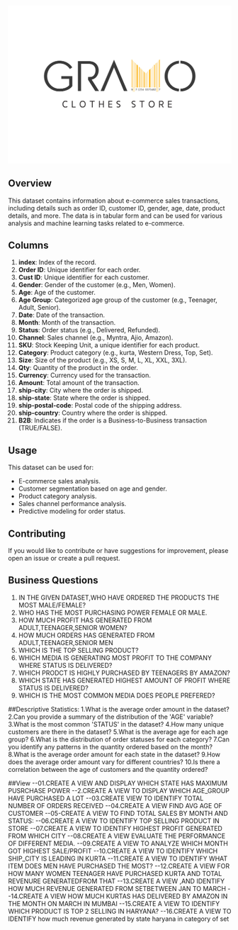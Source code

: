 <img src="./store.jpg"  style='margin: auto;'>

## Overview

This dataset contains information about e-commerce sales transactions, including details such as order ID, customer ID, gender, age, date, product details, and more. The data is in tabular form and can be used for various analysis and machine learning tasks related to e-commerce.

## Columns

1. **index**: Index of the record.
2. **Order ID**: Unique identifier for each order.
3. **Cust ID**: Unique identifier for each customer.
4. **Gender**: Gender of the customer (e.g., Men, Women).
5. **Age**: Age of the customer.
6. **Age Group**: Categorized age group of the customer (e.g., Teenager, Adult, Senior).
7. **Date**: Date of the transaction.
8. **Month**: Month of the transaction.
9. **Status**: Order status (e.g., Delivered, Refunded).
10. **Channel**: Sales channel (e.g., Myntra, Ajio, Amazon).
11. **SKU**: Stock Keeping Unit, a unique identifier for each product.
12. **Category**: Product category (e.g., kurta, Western Dress, Top, Set).
13. **Size**: Size of the product (e.g., XS, S, M, L, XL, XXL, 3XL).
14. **Qty**: Quantity of the product in the order.
15. **Currency**: Currency used for the transaction.
16. **Amount**: Total amount of the transaction.
17. **ship-city**: City where the order is shipped.
18. **ship-state**: State where the order is shipped.
19. **ship-postal-code**: Postal code of the shipping address.
20. **ship-country**: Country where the order is shipped.
21. **B2B**: Indicates if the order is a Business-to-Business transaction (TRUE/FALSE).

## Usage

This dataset can be used for:

- E-commerce sales analysis.
- Customer segmentation based on age and gender.
- Product category analysis.
- Sales channel performance analysis.
- Predictive modeling for order status.



## Contributing

If you would like to contribute or have suggestions for improvement, please open an issue or create a pull request.


## Business Questions
1. IN THE GIVEN DATASET,WHO HAVE ORDERED THE PRODUCTS THE MOST MALE/FEMALE? 
2. WHO HAS THE MOST  PURCHASING POWER  FEMALE OR MALE. 
3. HOW MUCH PROFIT HAS GENERATED FROM ADULT,TEENAGER,SENIOR WOMEN? 
4. HOW MUCH ORDERS HAS GENERATED FROM ADULT,TEENAGER,SENIOR MEN 
5. WHICH IS THE TOP SELLING PRODUCT? 
6. WHICH MEDIA IS GENERATING MOST PROFIT TO THE COMPANY WHERE STATUS IS DELIVERED? 
7. WHICH PRODCT IS HIGHLY PURCHASED BY TEENAGERS BY AMAZON? 
8. WHICH STATE HAS GENERATED HIGHEST AMOUNT OF PROFIT WHERE STATUS IS DELIVERED?
9. WHICH IS THE MOST COMMON MEDIA DOES PEOPLE PREFERED?


##Descriptive Statistics:
1.What is the average order amount in the dataset?
2.Can you provide a summary of the distribution of the 'AGE' variable?
3.What is the most common 'STATUS' in the dataset?
4.How many unique customers are there in the dataset?
5.What is the average age for each age group?
6.What is the distribution of order statuses for each category?
7.Can you identify any patterns in the quantity ordered based on the month?
8.What is the average order amount for each state in the dataset?
9.How does the average order amount vary for different countries?
10.Is there a correlation between the age of customers and the quantity ordered?


##View
--01.CREATE A VIEW AND DISPLAY WHICH STATE HAS MAXIMUM PUSRCHASE POWER
--2.CREATE A VIEW TO DISPLAY WHICH AGE_GROUP HAVE PURCHASED A LOT
--03.CREATE VIEW TO IDENTIFY TOTAL NUMBER OF ORDERS RECEIVED
--04.CREATE A VIEW FIND AVG AGE OF CUSTOMER
--05-CREATE A VIEW TO FIND TOTAL SALES BY MONTH AND STATUS:
--06.CREATE A VIEW TO IDENTIFY TOP SELLING PRODUCT IN STORE
--07.CREATE A VIEW TO IDENTIFY HIGHEST PROFIT GENERATED FROM WHICH CITY
--08.CREATE A VIEW EVALUATE THE PERFORMANCE OF DIFFERENT MEDIA.
--09.CREATE A VIEW TO ANALYZE WHICH MONTH GOT HIGHEST SALE/PROFIT
--10.CREATE A VIEW TO IDENTIFY WHICH SHIP_CITY IS LEADING IN KURTA
--11.CREATE A VIEW TO IDENTIFY WHAT ITEM DOES MEN HAVE PURCHASED THE MOST?
--12.CREATE A VIEW FOR HOW MANY WOMEN TEENAGER HAVE PURCHASED  KURTA AND TOTAL REVENURE GENERATEDFROM THAT
--13.CREATE A VIEW ,AND IDENTIFY HOW MUCH REVENUE GENERATED FROM SETBETWEEN JAN TO MARCH
--14.CREATE A VIEW HOW MUCH KURTAS HAS DELIVERED BY AMAZON IN THE MONTH ON MARCH IN MUMBAI 
--15.CREATE A VIEW TO IDENTIFY WHICH PRODUCT IS TOP 2 SELLING IN HARYANA?
--16.CREATE A VIEW TO IDENTIFY how much revenue generated by state haryana in category of set

